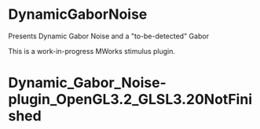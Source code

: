 DynamicGaborNoise
=================

Presents Dynamic Gabor Noise and a "to-be-detected" Gabor

This is a work-in-progress MWorks stimulus plugin.
# Dynamic_Gabor_Noise-plugin_OpenGL3.2_GLSL3.20NotFinished
